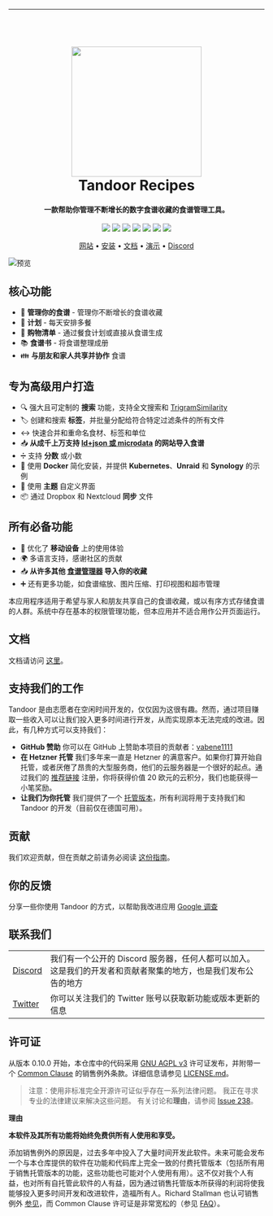 ---
<h1 align="center">
  <br>
  <a href="https://tandoor.dev"><img src="https://github.com/vabene1111/recipes/raw/develop/docs/logo_color.svg" height="256px" width="256px"></a>
  <br>
  Tandoor Recipes
  <br>
</h1>

<h4 align="center">一款帮助你管理不断增长的数字食谱收藏的食谱管理工具。</h4>

<p align="center">
<a href="https://github.com/vabene1111/recipes/actions" target="_blank" rel="noopener noreferrer"><img src="https://github.com/vabene1111/recipes/workflows/Continuous%20Integration/badge.svg?branch=master" ></a>
<a href="https://github.com/vabene1111/recipes/stargazers" target="_blank" rel="noopener noreferrer"><img src="https://img.shields.io/github/stars/vabene1111/recipes" ></a>
<a href="https://github.com/vabene1111/recipes/network/members" target="_blank" rel="noopener noreferrer"><img src="https://img.shields.io/github/forks/vabene1111/recipes" ></a>
<a href="https://discord.gg/RhzBrfWgtp" target="_blank" rel="noopener noreferrer"><img src="https://badgen.net/badge/icon/discord?icon=discord&label" ></a>
<a href="https://hub.docker.com/r/vabene1111/recipes" target="_blank" rel="noopener noreferrer"><img src="https://img.shields.io/docker/pulls/vabene1111/recipes" ></a>
<a href="https://github.com/vabene1111/recipes/releases/latest" rel="noopener noreferrer"><img src="https://img.shields.io/github/v/release/vabene1111/recipes" ></a>
<a href="https://app.tandoor.dev/accounts/login/?demo" rel="noopener noreferrer"><img src="https://img.shields.io/badge/demo-available-success" ></a>
</p>

<p align="center">
<a href="https://tandoor.dev" target="_blank" rel="noopener noreferrer">网站</a> •
<a href="https://docs.tandoor.dev/install/docker/" target="_blank" rel="noopener noreferrer">安装</a> •
<a href="https://docs.tandoor.dev/" target="_blank" rel="noopener noreferrer">文档</a> •
<a href="https://app.tandoor.dev/accounts/login/?demo" target="_blank" rel="noopener noreferrer">演示</a> •
<a href="https://discord.gg/RhzBrfWgtp" target="_blank" rel="noopener noreferrer">Discord</a>
</p>

![预览](docs/preview.png)

## 核心功能
- 🥗 **管理你的食谱** - 管理你不断增长的食谱收藏
- 📆 **计划** - 每天安排多餐
- 🛒 **购物清单** - 通过餐食计划或直接从食谱生成
- 📚 **食谱书** - 将食谱整理成册
- 👪 **与朋友和家人共享并协作** 食谱

## 专为高级用户打造

- 🔍 强大且可定制的 **搜索** 功能，支持全文搜索和 [TrigramSimilarity](https://docs.djangoproject.com/en/3.0/ref/contrib/postgres/search/#trigram-similarity)
- 🏷️ 创建和搜索 **标签**，并批量分配给符合特定过滤条件的所有文件
- ↔️ 快速合并和重命名食材、标签和单位
- 📥 **从成千上万支持 [ld+json 或 microdata](https://schema.org/Recipe) 的网站导入食谱**
- ➗ 支持 **分数** 或小数
- 🐳 使用 **Docker** 简化安装，并提供 **Kubernetes**、**Unraid** 和 **Synology** 的示例
- 🎨 使用 **主题** 自定义界面
- 📦 通过 Dropbox 和 Nextcloud **同步** 文件

## 所有必备功能

- 📱 优化了 **移动设备** 上的使用体验
- 🌍 多语言支持，感谢社区的贡献
- 📥 **从许多其他 [食谱管理器](https://docs.tandoor.dev/features/import_export/) 导入你的收藏**
- ➕ 还有更多功能，如食谱缩放、图片压缩、打印视图和超市管理

本应用程序适用于希望与家人和朋友共享自己的食谱收藏，或以有序方式存储食谱的人群。系统中存在基本的权限管理功能，但本应用并不适合用作公开页面运行。

## 文档

文档请访问 [这里](https://docs.tandoor.dev/)。

## 支持我们的工作

Tandoor 是由志愿者在空闲时间开发的，仅仅因为这很有趣。然而，通过项目赚取一些收入可以让我们投入更多时间进行开发，从而实现原本无法完成的改进。因此，有几种方式可以支持我们：

- **GitHub 赞助** 你可以在 GitHub 上赞助本项目的贡献者：[vabene1111](https://github.com/sponsors/vabene1111)
- **在 Hetzner 托管** 我们多年来一直是 Hetzner 的满意客户。如果你打算开始自托管，或者厌倦了昂贵的大型服务商，他们的云服务器是一个很好的起点。通过我们的 [推荐链接](https://hetzner.cloud/?ref=ISdlrLmr9kGj) 注册，你将获得价值 20 欧元的云积分，我们也能获得一小笔奖励。
- **让我们为你托管** 我们提供了一个 [托管版本](https://app.tandoor.dev)，所有利润将用于支持我们和 Tandoor 的开发（目前仅在德国可用）。

## 贡献

我们欢迎贡献，但在贡献之前请务必阅读 [这份指南](https://docs.tandoor.dev/contribute/guidelines/)。

## 你的反馈

分享一些你使用 Tandoor 的方式，以帮助我改进应用 [Google 调查](https://forms.gle/qNfLK2tWTeWHe9Qd7)

## 联系我们

<table>
  <tr>
    <td><a href="https://discord.gg/RhzBrfWgtp">Discord</a></td>
    <td>我们有一个公开的 Discord 服务器，任何人都可以加入。这是我们的开发者和贡献者聚集的地方，也是我们发布公告的地方</td>
  </tr>

  <tr>
    <td><a href="https://twitter.com/TandoorRecipes">Twitter</a></td>
    <td>你可以关注我们的 Twitter 账号以获取新功能或版本更新的信息</td>
  </tr>
</table>

## 许可证

从版本 0.10.0 开始，本仓库中的代码采用 [GNU AGPL v3](https://www.gnu.org/licenses/agpl-3.0.de.html) 许可证发布，并附带一个 [Common Clause](https://commonsclause.com/) 的销售例外条款。详细信息请参见 [LICENSE.md](https://github.com/vabene1111/recipes/blob/develop/LICENSE.md)。

> 注意：使用非标准完全开源许可证似乎存在一系列法律问题。
> 我正在寻求专业的法律建议来解决这些问题。
> 有关讨论和**理由**，请参阅 [Issue 238](https://github.com/vabene1111/recipes/issues/238)。

**理由**

**本软件及其所有功能将始终免费供所有人使用和享受。**

添加销售例外的原因是，过去多年中投入了大量时间开发此软件。未来可能会发布一个与本仓库提供的软件在功能和代码库上完全一致的付费托管版本（包括所有用于销售托管版本的功能，这些功能也可能对个人使用有用）。这不仅对我个人有益，也对所有自托管此软件的人有益，因为通过销售托管版本所获得的利润将使我能够投入更多时间开发和改进软件，造福所有人。Richard Stallman 也认可销售例外 [参见](http://www.gnu.org/philosophy/selling-exceptions.en.html)，而 Common Clause 许可证是非常宽松的（参见 [FAQ](https://commonsclause.com/)）。